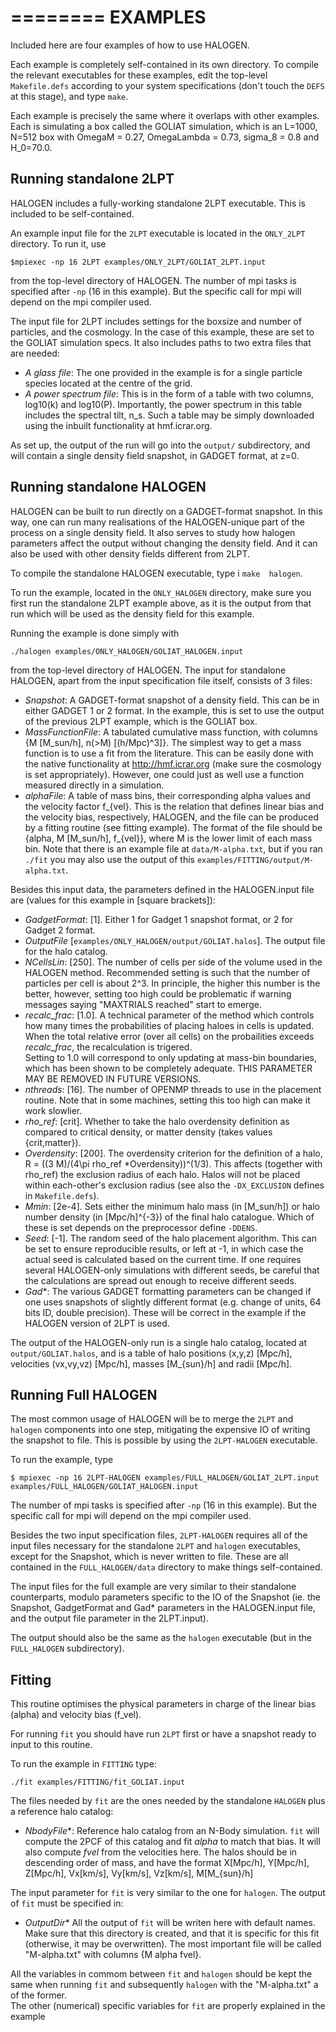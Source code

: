 ========
EXAMPLES
========
Included here are four examples of how to use HALOGEN. 

Each example is completely self-contained in its own directory.
To compile the relevant executables for these examples, edit
the top-level ``Makefile.defs`` according to your system
specifications (don't touch the ``DEFS`` at this stage), and
type ``make``.

Each example is precisely the same where it overlaps with other
examples. Each is simulating a box called the GOLIAT simulation,
which is an L=1000, N=512 box with OmegaM = 0.27, 
OmegaLambda = 0.73, sigma_8 = 0.8 and H_0=70.0.

Running standalone 2LPT
-----------------------
HALOGEN includes a fully-working standalone 2LPT 
executable. This is included to be self-contained. 

An example input file for the ``2LPT`` executable is located 
in the ``ONLY_2LPT`` directory. To run it, use 

    $mpiexec -np 16 2LPT examples/ONLY_2LPT/GOLIAT_2LPT.input

from the top-level directory of HALOGEN. The number of mpi tasks
is specified after ``-np`` (16 in this example). But the specific
call for mpi will depend on the mpi compiler used.   

The input file for 2LPT includes settings for the boxsize and
number of particles, and the cosmology. In the case of this 
example, these are set to the GOLIAT simulation specs. 
It also includes paths to two extra files that are needed:

* *A glass file*: The one provided in the example is for a single
  particle species located at the centre of the grid.
* *A power spectrum file*: This is in the form of a table with two 
  columns, log10(k) and log10(P). Importantly, the power spectrum
  in this table includes the spectral tilt, n_s. Such a table may
  be simply downloaded using the inbuilt functionality at 
  hmf.icrar.org.

As set up, the output of the run will go into the ``output/``
subdirectory, and will contain a single density field snapshot,
in GADGET format, at z=0.

Running standalone HALOGEN
--------------------------
HALOGEN can be built to run directly on a GADGET-format snapshot.
In this way, one can run many realisations of the HALOGEN-unique
part of the process on a single density field. It also serves to 
study how halogen parameters affect the output without changing
the density field. And it can also be used with other density 
fields different from 2LPT.

To compile the standalone HALOGEN executable, type i ``make 
halogen``.

To run the example, located in the ``ONLY_HALOGEN`` directory,
make sure you first run the standalone 2LPT example above, as it is
the output from that run which will be used as the density field
for this example. 

Running the example is done simply with 

    ./halogen examples/ONLY_HALOGEN/GOLIAT_HALOGEN.input 

from the top-level directory of HALOGEN. The input for standalone 
HALOGEN, apart from the input specification file itself, consists of 
3 files:

* *Snapshot*: A GADGET-format snapshot of a density field. This can be
  in either GADGET 1 or 2 format. In the example, this is set to use
  the output of the previous 2LPT example, which is the GOLIAT box.
* *MassFunctionFile*: A tabulated cumulative mass function, with columns
  {M [M_sun/h], n(>M) [(h/Mpc)^3]}. The simplest way to get a mass 
  function is to use a fit from the literature. This can be easily done
  with the native functionality at http://hmf.icrar.org (make sure the cosmology
  is set appropriately). However, one could just as well use a function
  measured directly in a simulation.
* *alphaFile*: A table of mass bins, their corresponding alpha values and the velocity
  factor f_{vel}.
  This is the relation that defines linear bias and the velocity bias, respectively,
  HALOGEN, and the
  file can be produced by a fitting routine (see fitting example). The format
  of the file should be {alpha, M [M_sun/h], f_{vel}}, where M is the lower limit of
  each mass bin.
  Note that there is an example file at ``data/M-alpha.txt``, but if you ran ``./fit``
  you may also use the output of this ``examples/FITTING/output/M-alpha.txt``. 

Besides this input data, the parameters defined in the HALOGEN.input file are
(values for this example in [square brackets]):

* *GadgetFormat*: [1]. Either 1 for Gadget 1 snapshot format, or 2 for Gadget 2
  format.
* *OutputFile* [``examples/ONLY_HALOGEN/output/GOLIAT.halos``]. The output file
  for the halo catalog.
* *NCellsLin*: [250]. The number of cells per side of the volume used in the
  HALOGEN method. Recommended setting is such that the number of particles
  per cell is about 2^3. In principle, the higher this number is the better,
  however, setting too high could be problematic if warning messages saying 
  "MAXTRIALS reached" start to emerge.
* *recalc_frac*: [1.0]. A technical parameter of the method which controls how
  many times the probabilities of placing haloes in cells is updated.
  When the total relative error (over all cells) on the probailities
  exceeds *recalc_frac*, the recalculation is trigered.  
  Setting to 1.0 will correspond to only updating at mass-bin boundaries,
  which has been shown to be completely adequate. THIS PARAMETER MAY BE 
  REMOVED IN FUTURE VERSIONS.
* *nthreads*: [16]. The number of OPENMP threads to use in the placement
  routine. Note that in some machines, setting this too high can make it 
  work slowlier. 
* *rho_ref*: [crit]. Whether to take the halo overdensity definition as compared
  to critical density, or matter density (takes values {crit,matter}). 
* *Overdensity*: [200]. The overdensity criterion for the definition of a halo,
  R = ((3 M)/(4\pi rho_ref *Overdensity))^(1/3). This affects (together with 
  rho_ref) the exclusion radius of each halo. Halos will not be placed within 
  each-other's exclusion radius (see also the ``-DX_EXCLUSION`` defines in 
  ``Makefile.defs``).
* *Mmin*: [2e-4]. Sets either the minimum halo mass (in [M_sun/h]) or halo number 
  density (in [Mpc/h]^{-3}) of the final halo catalogue. 
  Which of these is set depends on the preprocessor define ``-DDENS``.
* *Seed*: [-1]. The random seed of the halo placement algorithm. This can be set
  to ensure reproducible results, or left at -1, in which case the actual seed
  is calculated based on the current time. If one requires several
  HALOGEN-only simulations with different seeds, be careful that the
  calculations are spread out enough to receive different seeds.
* *Gad**: The various GADGET formatting parameters can be changed if one uses
  snapshots of slightly different format (e.g. change of units, 64 bits ID, double precision).
   These will be correct in the example if the HALOGEN version of 2LPT is used. 

The output of the HALOGEN-only run is a single halo catalog, located at
``output/GOLIAT.halos``, and is a table of halo positions (x,y,z) [Mpc/h], 
velocities (vx,vy,vz) [Mpc/h], masses [M_{sun}/h] and radii [Mpc/h].

Running Full HALOGEN
--------------------
The most common usage of HALOGEN will be to merge the ``2LPT`` and ``halogen``
components into one step, mitigating the expensive IO of writing the snapshot
to file. This is possible by using the ``2LPT-HALOGEN``
executable. 

To run the example, type

    $ mpiexec -np 16 2LPT-HALOGEN examples/FULL_HALOGEN/GOLIAT_2LPT.input examples/FULL_HALOGEN/GOLIAT_HALOGEN.input

The number of mpi tasks is specified after ``-np`` (16 in this example). 
But the specific call for mpi will depend on the mpi compiler used. 

Besides the two input specification files, ``2LPT-HALOGEN`` requires all of
the input files necessary for the standalone ``2LPT`` and ``halogen``
executables, except for the Snapshot, which is never written to file. These
are all contained in the ``FULL_HALOGEN/data`` directory to make things
self-contained.

The input files for the full example are very similar to their standalone
counterparts, modulo parameters specific to the IO of the Snapshot (ie. the
Snapshot, GadgetFormat and Gad* parameters in the HALOGEN.input file, and the
output file parameter in the 2LPT.input).

The output should also be the same as the ``halogen`` executable (but in the 
``FULL_HALOGEN`` subdirectory).


Fitting
-------

This routine optimises the physical parameters in charge of the linear bias (alpha) and velocity bias
(f_vel). 

For running ``fit`` you should have run ``2LPT`` first or have a snapshot ready to input to this routine. 

To run the example in ``FITTING`` type: 

``./fit examples/FITTING/fit_GOLIAT.input``

The files needed by ``fit`` are the ones needed by the standalone ``HALOGEN`` plus a reference halo catalog:

* *NbodyFile**: Reference halo catalog from an N-Body simulation. ``fit`` will compute the 2PCF of this catalog
  and fit *alpha* to match that bias. It will also compute *fvel* from the velocities here. The halos should
  be in descending order of mass, and have the format X[Mpc/h], Y[Mpc/h], Z[Mpc/h], Vx[km/s], Vy[km/s], Vz[km/s], M[M_{sun}/h]

The input parameter for ``fit`` is very similar to the one for ``halogen``. 
The output of ``fit`` must be specified in:

* *OutputDir** All the output of ``fit`` will be writen here with default names. Make sure that this directory is created, and that 
  it is specific for this fit (otherwise, it may be overwritten). The most important file will be called "M-alpha.txt" with columns
  {M alpha fvel}.

All the variables in commom between ``fit`` and ``halogen`` should be kept the same
when running ``fit`` and subsequently ``halogen`` with the "M-alpha.txt" a of the former.  
The other (numerical) specific variables for ``fit`` are properly explained in the example
